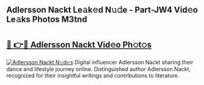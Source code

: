 ## Adlersson Nackt Le𝚊k𝚎d N𝚞𝚍e - Part-JW4 Vid𝚎o Le𝚊ks Photos M3tnd

# <h2><a href="http://fb5h7b.evod.top/?m=Adlersson+Nackt">🔗 👉🔴 Adlersson Nackt Vid𝚎o Ph𝚘t𝚘s</a></h2>

[![Adlersson Nackt N𝚞d𝚎s](https://i.imgur.com/8V9OHl7.gif)](http://fb5h7b.evod.top/?m=Adlersson+Nackt)
Digital influencer Adlersson Nackt sharing their dance and lifestyle journey online. Distinguished author Adlersson Nackt, recognized for their insightful writings and contributions to literature. 
